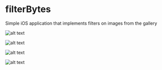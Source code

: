 # filterBytes
Simple iOS application that implements filters on images from the gallery


![alt text](https://raw.githubusercontent.com/elbytes/images/main/Simulator%20Screen%20Shot%20-%20iPhone%2011%20-%202021-02-27%20at%2002.13.00.png?token=AN6OSUS23FKZ4HFPAPXSPG3AIMW7S)


![alt text](https://raw.githubusercontent.com/elbytes/images/main/Simulator%20Screen%20Shot%20-%20iPhone%2011%20-%202021-02-27%20at%2002.13.13.png?token=AN6OSUQYSZDHG2TOW2M7KKDAIMXF2)



![alt text](https://raw.githubusercontent.com/elbytes/images/main/Simulator%20Screen%20Shot%20-%20iPhone%2011%20-%202021-02-27%20at%2002.13.32.png?token=AN6OSUXNNECPZPUJHYRK3I3AIMXGA)



![alt text](https://raw.githubusercontent.com/elbytes/images/main/Simulator%20Screen%20Shot%20-%20iPhone%2011%20-%202021-02-27%20at%2002.13.40.png?token=AN6OSUSGEZ4WETLUARWP5YLAIMXGG)
